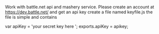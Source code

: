 Work with battle.net api and mashery service.
Please create an account at https://dev.battle.net/  and get an api key
create a file named keyfile.js the file is simple and contains


var apiKey = 'your secret key here ';
exports.apiKey = apikey;
